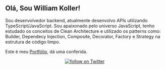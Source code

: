 
##  Olá, Sou William Koller!
Sou desenvolvedor backend, atualmente desenvolvo APIs utilizando TypeScript/JavaScript. 
Sou apaixonado pelo universo JavaScript, tenho estudado os conceitos de Clean Architecture e utilizado os patterns como: Builder, Dependecy Injection, Composite, Decorator, Factory e Strategy na estrutura de código limpo.

Este é meu [Portfólio](https://williamkoller.github.io), dá uma conferida.




<p align="center">
  <a href="https://twitter.com/intent/follow?screen_name=williamkoller">
    <img src="https://img.shields.io/twitter/follow/williamkoller?style=social&logo=twitter"
    alt="follow on Twitter"></a>
</p>  

